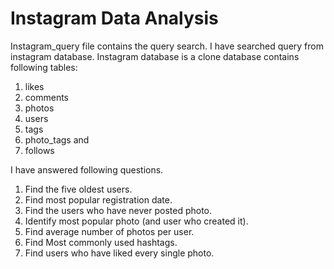# Instagram Data Analysis
Instagram_query file contains the query search. I have searched query from instagram database. Instagram database is a 
clone database contains following tables:

1. likes
2. comments
3. photos
4. users
5. tags
6. photo_tags and
7. follows

I have answered following questions.
1. Find the five oldest users. 
2. Find most popular registration date.
3. Find the users who have never posted photo.
4. Identify most popular photo (and user who created it).
5. Find average number of photos per user.
6. Find Most commonly used hashtags.
7. Find users who have liked every single photo.

